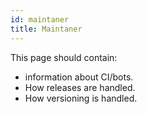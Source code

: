 ```yaml
---
id: maintaner
title: Maintaner
---
```


This page should contain:

- information about CI/bots.
- How releases are handled.
- How versioning is handled.